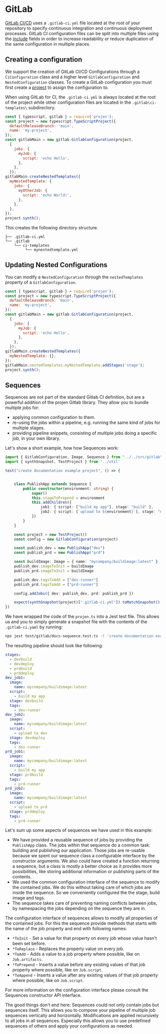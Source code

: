 # GitLab

[GitLab CI/CD](https://docs.gitlab.com/ee/ci/yaml/gitlab_ci_yaml.html) uses a `.gitlab-ci.yml` file located at the root of your repository to specify continuous integration and continuous deployment processes. GitLab CI configuration files can be split into multiple files using the [include](https://docs.gitlab.com/ee/ci/yaml/#include) fields in order to increase readability or reduce duplication of the same configuration in multiple places.

## Creating a configuration

We support the creation of GitLab CI/CD Configurations through a `CiConfiguration` class and a higher level `GitlabConfiguration` and `NestedConfiguration` classes. To create a GitLab configuration you must first create a [project](./project.md) to assign the configuration to.

When using GitLab for CI, the `.gitlab-ci.yml` is always located at the root of the project while other configuration files are located in the `.gitlab\ci-templates\` subdirectory.

```js
const { typescript, gitlab } = require('projen');
const project = new typescript.TypeScriptProject({
  defaultReleaseBranch: 'main',
  name: 'my-project',
});
const gitlabMain = new gitlab.GitlabConfiguration(project,
  {
    jobs: {
      myJob: {
        script: 'echo Hello',
      },
    },
  });
gitlabMain.createNestedTemplates({
  myNestedTemplate: {
    jobs: {
      myOtherJob: {
        script: 'echo World!',
      },
    },
  },
});
project.synth();
```

This creates the following directory structure.

```shell
├── .gitlab-ci.yml
└── .gitlab
    └── ci-templates
         └── mynestedtemplate.yml
```

## Updating Nested Configurations

You can modify a `NestedConfiguration` through the `nestedTemplates` property of a `GitlabConfiguration`.

```js
const { typescript, gitlab } = require('projen');
const project = new typescript.TypeScriptProject({
  defaultReleaseBranch: 'main',
  name: 'my-project',
});
const gitlabMain = new gitlab.GitlabConfiguration(project,
  {
    jobs: {
      myJob: {
        script: 'echo Hello',
      },
    },
  });
gitlabMain.createNestedTemplates({
  myNestedTemplate: {},
});
gitlabMain.nestedTemplates.myNestedTemplate.addStages('stage');
project.synth();
```

## Sequences

Sequences are not part of the standard Gitlab CI definition, but are a powerful addition of the projen Gitlab library.
They allow you to bundle multiple jobs for:

* applying common configuration to them.
* re-using the jobs within a pipeline, e.g. running the same kind of jobs for multiple stages.
* providing pipeline snippets, consisting of multiple jobs doing a specific job, in your own library.

Let's show a short example, how how Sequences work:

```typescript
import { GitlabConfiguration, Image, Sequence } from "../../src/gitlab"
import { synthSnapshot, TestProject } from '../util'

test("create documentation example project", () => {


    class PublishApp extends Sequence {
        public constructor(environment: string) {
            super()
            this.stageToPrepend = environment
            this.addChildren({
                job1: { script: ["build my app"], stage: "build" },
                job2: { script: [`upload to ${environment}`], stage: "deploy" }
            })
        }
    }

    const project = new TestProject()
    const config = new GitlabConfiguration(project)

    const publish_dev = new PublishApp("dev")
    const publish_prd = new PublishApp("prd")

    const buildImage: Image = { name: "mycompany/buildimage:latest" }
    publish_dev.imageToInit = buildImage
    publish_prd.imageToInit = buildImage

    publish_dev.tagsToAdd = ["dev-runner"]
    publish_prd.tagsToAdd = ["prd-runner"]

    config.addJobs({ dev: publish_dev, prd: publish_prd })

    expect(synthSnapshot(project)[".gitlab-ci.yml"]).toMatchSnapshot();
})
```

We have wrapped the code of the `projen.ts` into a Jest test file. This allows us and you to simply generate a snapshot file with the contents of the `.gitlab-ci.yaml` by running:

```sh
npx jest test/gitlab/docs-sequence.test.ts -t 'create documentation example project' -u
```

The resulting pipeline should look like following:

```yaml
stages:
  - devbuild
  - devdeploy
  - prdbuild
  - prddeploy
dev_job1:
  image:
    name: mycompany/buildimage:latest
  script:
    - build my app
  stage: devbuild
  tags:
    - dev-runner
dev_job2:
  image:
    name: mycompany/buildimage:latest
  script:
    - upload to dev
  stage: devdeploy
  tags:
    - dev-runner
prd_job1:
  image:
    name: mycompany/buildimage:latest
  script:
    - build my app
  stage: prdbuild
  tags:
    - prd-runner
prd_job2:
  image:
    name: mycompany/buildimage:latest
  script:
    - upload to prd
  stage: prddeploy
  tags:
    - prd-runner
```

Let's sum up some aspects of sequences we have used in this example:

* We have provided a reusable sequence of jobs by providing the `PublishApp` class.
  The jobs within that sequence do a common task: building and publishing our application.
  Those jobs are re-usable because we spent our sequence class a configurable interface by the constructor arguments.
  We also could have created a function returning a sequence, but a class is mostly a better choice as it provides
  more possibilities, like storing additional information or publishing parts of the contents.
* We used the common configuration interface of the sequence to modify the contained jobs.
  We do this without taking care of which jobs are inside the sequence.
  So we conveniently configured the the stage, build image and tags.
* The sequence takes care of preventing naming conflicts between jobs, by namespacing the jobs depending on the sequence they are in.

The configuration interface of sequences allows to modify all properties of the contained jobs.
For this the sequence provide methods that starts with the name of the job property and end with following names:

* `*ToInit` - Set a value for that property on every job whose value hasn't been set before.
* `*ToReplace` - Replaces the property value on every job.
* `*ToAdd` - Adds a value to a job property where possible, like on `Job.artifacts`.
* `*ToPrepend` - Inserts a value before any existing values of that job property where possible, like on `Job.script`.
* `*ToAppend` - Inserts a value after any existing values of that job property where possible, like on `Job.script`.

For more information on the configuration interface please consult the Sequences constructor API interface.

The good things don't end here: Sequences could not only contain jobs but sequences itself.
This allows you to compose your pipeline of multiple job sequences vertically and horizontally.
Modifications are applied recursively to all jobs in all sequences.
Especially this allows you to use predefined sequences of others and apply your configurations as needed.
